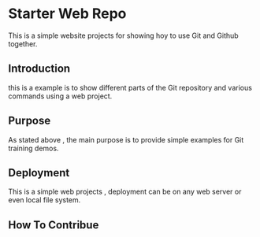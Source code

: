 # Starter Web Repo

This is a simple website projects for showing hoy to use Git and Github together. 

## Introduction

this is a example is to show different parts of the Git repository and various commands using a web project. 

## Purpose

As stated above , the main purpose is to provide simple examples for Git training demos. 

## Deployment

This is a simple web projects , deployment can be on any web server or even local file system.

## How To Contribue